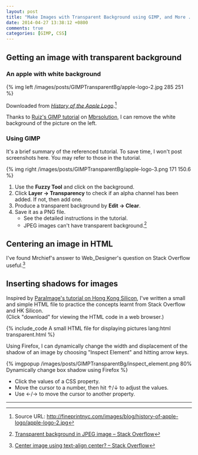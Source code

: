 ```yaml
---
layout: post
title: "Make Images with Transparent Background using GIMP, and More ..."
date: 2014-04-27 13:38:12 +0800
comments: true
categories: [GIMP, CSS]
---
```


Getting an image with transparent background
---

### An apple with white background

{% img left /images/posts/GIMPTransparentBg/apple-logo-2.jpg 285 251 %}

Downloaded from [*History of the Apple Logo*][apple_logo].[^1]

Thanks to [Ruiz's GIMP tutorial][gimp_tutorial] on
[Mbrsolution][mbrsolution], I can remove the white background of the
picture on the left.

### Using GIMP

It's a brief summary of the referenced tutorial.  To save time, I
won't post screenshots here.  You may refer to those in the tutorial.

{% img right /images/posts/GIMPTransparentBg/apple-logo-3.png 171 150.6 %}

1. Use the **Fuzzy Tool** and click on the background.
2. Click **Layer → Transparency** to check if an alpha channel has
been added.  If not, then add one.
3. Produce a transparent background by **Edit → Clear**.
4. Save it as a PNG file.
    - See the detailed instructions in the tutorial.
    - JPEG images can't have transparent background.[^2]

<!-- more -->

Centering an image in HTML
---

I've found Mrchief's answer to Web_Designer's question on Stack
Overflow useful.[^3]

Inserting shadows for images
---

Inspired by [ParaImage's tutorial on Hong Kong Silicon][hksilicon],
I've written a small and simple HTML file to practice the concepts
learnt from Stack Overflow and HK Silicon.  
(Click "download" for viewing the HTML code in a web browser.)

{% include_code A small HTML file for displaying pictures lang:html transparent.html %} 

Using Firefox, I can dynamically change the width and displacement of
the shadow of an image by choosing "Inspect Element" and hitting arrow
keys.

{% imgpopup /images/posts/GIMPTransparentBg/inspect_element.png 80% Dynamically change box shadow using Firefox %}

- Click the values of a CSS property.
- Move the cursor to a number, then hit ↑/↓ to adjust the values.
- Use ←/→ to move the cursor to another property.

---

[^1]: Source URL: <http://fineprintnyc.com/images/blog/history-of-apple-logo/apple-logo-2.jpg>
[^2]: [Transparent background in JPEG image – Stack Overflow](http://stackoverflow.com/questions/16906144/transparent-background-in-jpeg-image)
[^3]: [Center image using text-align center? – Stack Overflow](https://stackoverflow.com/questions/7055393/center-image-using-text-align-center)

[gimp_tutorial]: http://mbrsolution.com/tutorial/gimp-tutorial-how-to-make-an-image-background-transparent.php
[mbrsolution]: http://mbrsolution.com/
[apple_logo]: http://fineprintnyc.com/blog/history-of-the-apple-logo
[hksilicon]: http://www.hksilicon.com/kb/articles/4690/CSS3-box-shadow

<!-- vim:se tw=70: -->
